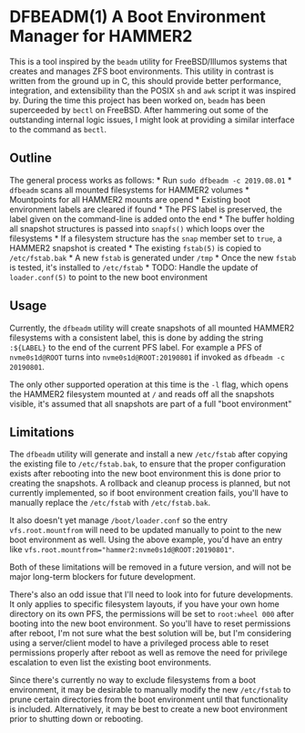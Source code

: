 # DFBEADM(1) A Boot Environment Manager for HAMMER2
This is a tool inspired by the `beadm` utility for FreeBSD/Illumos systems that creates and manages
ZFS boot environments. This utility in contrast is written from the ground up in C, this should
provide better performance, integration, and extensibility than the POSIX `sh` and `awk` script
it was inspired by. During the time this project has been worked on, `beadm` has been superceeded by
`bectl` on FreeBSD. After hammering out some of the outstanding internal logic issues, I might look at
providing a similar interface to the command as `bectl`.

## Outline
The general process works as follows:
	* Run `sudo dfbeadm -c 2019.08.01`
	* `dfbeadm` scans all mounted filesystems for HAMMER2 volumes
	* Mountpoints for all HAMMER2 mounts are opend
	* Existing boot environment labels are cleared if found
	* The PFS label is preserved, the label given on the command-line is added onto the end
	* The buffer holding all snapshot structures is passed into `snapfs()` which loops over the filesystems
	* If a filesystem structure has the `snap` member set to `true`, a HAMMER2 snapshot is created
	* The existing `fstab(5)` is copied to `/etc/fstab.bak`
	* A new `fstab` is generated under `/tmp`
	* Once the new `fstab` is tested, it's installed to `/etc/fstab`
	* TODO: Handle the update of `loader.conf(5)` to point to the new boot environment

## Usage
Currently, the `dfbeadm` utility will create snapshots of all mounted HAMMER2 filesystems with a consistent label,
this is done by adding the string `:${LABEL}` to the end of the current PFS label. For example a PFS of `nvme0s1d@ROOT` 
turns into `nvme0s1d@ROOT:20190801` if invoked as `dfbeadm -c 20190801`.

The only other supported operation at this time is the `-l` flag, which opens the HAMMER2 filesystem mounted at `/` and
reads off all the snapshots visible, it's assumed that all snapshots are part of a full "boot environment"

## Limitations
The `dfbeadm` utility will generate and install a new `/etc/fstab` after copying the existing file to `/etc/fstab.bak`,
to ensure that the proper configuration exists after rebooting into the new boot environment this is done prior to creating the 
snapshots. A rollback and cleanup process is planned, but not currently implemented, so if boot environment creation fails,
you'll have to manually replace the `/etc/fstab` with `/etc/fstab.bak`. 

It also doesn't yet manage `/boot/loader.conf` so the entry `vfs.root.mountfrom` will need to be updated manually to point to the 
new boot environment as well. Using the above example, you'd have an entry like `vfs.root.mountfrom="hammer2:nvme0s1d@ROOT:20190801"`.

Both of these limitations will be removed in a future version, and will not be major long-term blockers for future development.

There's also an odd issue that I'll need to look into for future developments. It only applies to specific filesystem layouts,
if you have your own home directory on its own PFS, the permissions will be set to `root:wheel 000` after booting into the new boot environment.
So you'll have to reset permissions after reboot, I'm not sure what the best solution will be, but I'm considering using a server/client model to
have a privileged process able to reset permissions properly after reboot as well as remove the need for privilege escalation to even list the existing boot environments.

Since there's currently no way to exclude filesystems from a boot environment, it may be desirable to manually modify the new `/etc/fstab` to
prune certain directories from the boot environment until that functionality is included. Alternatively, it may be best to create a new boot environment prior to shutting down or rebooting.
